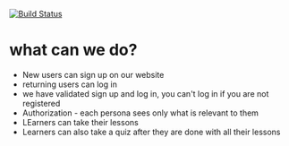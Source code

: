 [![Build Status](https://app.travis-ci.com/WeHaveJoy/computer_literacy.svg?branch=master)](https://app.travis-ci.com/WeHaveJoy/computer_literacy)

# what can we do?

 - New users can sign up on our website
 - returning users can log in
 - we have validated sign up and log in, you can't log in if you are not registered
 - Authorization - each persona sees only what is relevant to them
 - LEarners can take their lessons
 - Learners can also take a quiz after they are done with all their lessons



